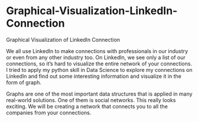 # Graphical-Visualization-LinkedIn-Connection
Graphical Visualization of LinkedIn Connection

We all use LinkedIn to make connections with professionals in our industry or even from any other industry too. On LinkedIn, we see only a list of our connections, so it’s hard to visualize the entire network of your connections. I tried to apply my python skill in Data Science to explore my connections on LinkedIn and find out some interesting information and visualize it in the form of graph.

Graphs are one of the most important data structures that is applied in many real-world solutions. One of them is social networks. This really looks exciting. We will be creating a network that connects you to all the companies from your connections.


